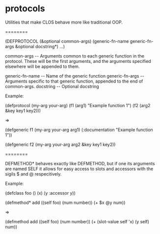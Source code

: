 protocols
=========

Utilities that make CLOS behave more like traditional OOP.

========

(DEFPROTOCOL (&optional common-args) (generic-fn-name generic-fn-args &optional docstring*) ...)

common-args -- Arguments common to each generic function in the protocol. These will be the first arguments, and the arguments specified elsewhere will be appended to them.

generic-fn-name -- Name of the generic function
generic-fn-args -- Arguments specific to that generic function, appended to the end of common-args.
docstring -- Optional docstring

Example:

(defprotocol (my-arg your-arg)
  (f1 (arg1) "Example function 1")
  (f2 (arg2 &key key1 key2)))
  
=>

(defgeneric f1 (my-arg your-arg arg1)
  (:documentation "Example function 1"))
  
(defgeneric f2 (my-arg your-arg arg2 &key key1 key2))

========

DEFMETHOD* behaves exactly like DEFMETHOD, but if one its arguments are named SELF it allows for easy access to slots and accessors with the sigils $ and @ respecitively.

Example:

(defclass foo ()
  (x)
  (y :accessor y))

(defmethod* add ((self foo) (num number))
  (+ $x @y num))
  
=>

(defmethod add ((self foo) (num number))
  (+ (slot-value self 'x) (y self) num))
